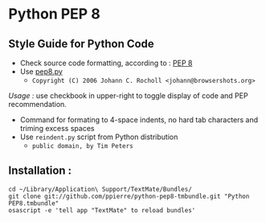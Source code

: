 Python PEP 8
============

Style Guide for Python Code
---------------------------

* Check source code formatting, according to : [PEP 8](http://www.python.org/dev/peps/pep-0008/)
* Use [pep8.py](http://svn.browsershots.org/trunk/devtools/pep8/pep8.py)
  * ``Copyright (C) 2006 Johann C. Rocholl <johann@browsershots.org>``

_Usage :_ use checkbook in upper-right to toggle display of code and PEP recommendation.

* Command for formating to 4-space indents, no hard tab characters and triming excess spaces
* Use ``reindent.py`` script from Python distribution
  * ``public domain, by Tim Peters``

Installation :
--------------

    cd ~/Library/Application\ Support/TextMate/Bundles/
    git clone git://github.com/ppierre/python-pep8-tmbundle.git "Python PEP8.tmbundle"
    osascript -e 'tell app "TextMate" to reload bundles'
